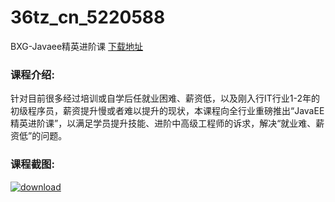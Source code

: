 # 36tz_cn_5220588
BXG-Javaee精英进阶课
[下载地址](http://www.36tz.cn/article/5220588 "下载地址")
### 课程介绍:
针对目前很多经过培训或自学后任就业困难、薪资低，以及刚入行IT行业1-2年的初级程序员，薪资提升慢或者难以提升的现状，本课程向全行业重磅推出“JavaEE精英进阶课”，以满足学员提升技能、进阶中高级工程师的诉求，解决“就业难、薪资低”的问题。

### 课程截图:
[![download](http://36tz.cn/muke_img/2021_07_2-64.png "下载地址")](http://www.36tz.cn "下载地址")
